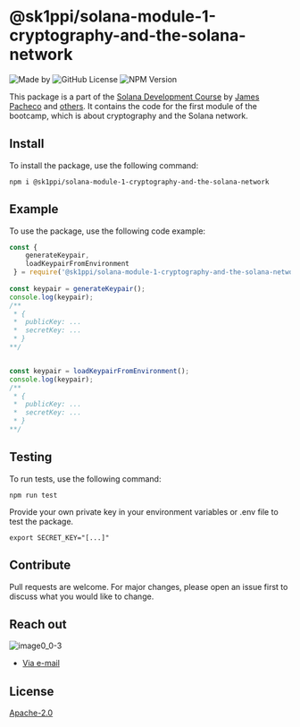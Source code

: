 # @sk1ppi/solana-module-1-cryptography-and-the-solana-network

![Made by](https://img.shields.io/badge/SK1PPI-8A2BE2)
![GitHub License](https://img.shields.io/github/license/sk1ppi/solana_module_1_cryptography_and_the_solana_network)
![NPM Version](https://img.shields.io/npm/v/%40sk1ppi%solana-module-1-cryptography-and-the-solana-network)

This package is a part of the [Solana Development Course](https://www.soldev.app/course) by [James Pacheco](https://twitter.com/jamesrp13) and [others](https://github.com/Unboxed-Software/solana-course/graphs/contributors?type=a). 
It contains the code for the first module of the bootcamp, which is about cryptography and the Solana network.

## Install

To install the package, use the following command:


```shell
npm i @sk1ppi/solana-module-1-cryptography-and-the-solana-network
```

## Example

To use the package, use the following code example:

```js
const {     
    generateKeypair,
    loadKeypairFromEnvironment
 } = require('@sk1ppi/solana-module-1-cryptography-and-the-solana-network');
 
const keypair = generateKeypair();
console.log(keypair);
/** 
 * {
 *  publicKey: ...
 *  secretKey: ...
 * }
**/


const keypair = loadKeypairFromEnvironment();
console.log(keypair);
/** 
 * {
 *  publicKey: ...
 *  secretKey: ...
 * }
**/
```

## Testing

To run tests, use the following command:

```shell
npm run test
```

Provide your own private key in your environment variables or .env file to test the package.

```shell
export SECRET_KEY="[...]"
```

## Contribute

Pull requests are welcome. For major changes, please open an issue first to discuss what you would like to change.

## Reach out

![image0_0-3](https://github.com/sk1ppi/cardano_nami_wallet_recovery/assets/121653522/4dc2f3ff-a082-45fb-80de-d3a32bea18ae)

- [Via e-mail](mailto:kcxyzxyz@icloud.com?subject=Reaching%20out!)

## License

[Apache-2.0](LICENSE)